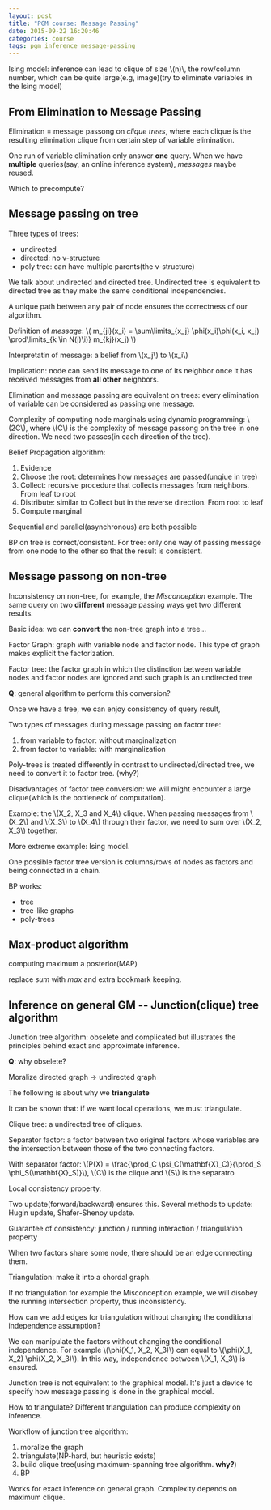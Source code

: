 ```yaml
---
layout: post
title: "PGM course: Message Passing"
date: 2015-09-22 16:20:46
categories: course
tags: pgm inference message-passing
---
```



Ising model: inference can lead to clique of size \\(n)\\, the row/column number, which can be quite large(e.g, image)(try to eliminate variables in the Ising model)

## From Elimination to Message Passing

Elimination = message passong on *clique trees*, where each clique is the resulting elimination clique from certain step of variable elimination.

One run of variable elimination only answer **one** query. When we have **multiple** queries(say, an online inference system), *messages* maybe reused.

Which to precompute?

## Message passing on tree

Three types of trees:

- undirected
- directed: no v-structure
- poly tree: can have multiple parents(the v-structure)

We talk about undirected and directed tree. Undirected tree is equivalent to directed tree as they make the same conditional independencies.

A unique path between any pair of node ensures the correctness of our algorithm.

Definition of *message*: \\( m_{ji}(x_i) = \sum\limits_{x_j} \phi(x_i)\phi(x_i, x_j) \prod\limits_{k \in N(j)\i)} m_{kj}(x_j) \\)

Interpretatin of message: a belief from \\(x_j\\) to \\(x_i\\)

Implication: node can send its message to one of its neighbor once it has received messages from **all other** neighbors.

Elimination and message passing are equivalent on trees: every elimination of variable can be considered as passing one message.

Complexity of computing node marginals using dynamic programming: \\(2C\\), where \\(C\\) is the complexity of message passong on the tree in one direction. We need two passes(in each direction of the tree).

Belief Propagation algorithm:

1. Evidence
2. Choose the root: determines how messages are passed(unqiue in tree)
3. Collect: recursive procedure that collects messages from neighbors. From leaf to root
4. Distribute: similar to Collect but in the reverse direction. From root to leaf
5. Compute marginal

Sequential and parallel(asynchronous) are both possible

BP on tree is correct/consistent. For tree: only one way of passing message from one node to the other so that the result is consistent.

## Message passong on non-tree

Inconsistency on non-tree, for example, the *Misconception* example. The same query on two **different** message passing ways get two different results.

Basic idea: we can **convert** the non-tree graph into a tree...

Factor Graph: graph with variable node and factor node. This type of graph makes explicit the factorization.

Factor tree: the factor graph in which the distinction between variable nodes and factor nodes are ignored and such graph is an undirected tree

**Q**: general algorithm to perform this conversion?

Once we have a tree, we can enjoy consistency of query result,

Two types of messages during message passing on factor tree:

1. from variable to factor: without marginalization
2. from factor to variable: with marginalization

Poly-trees is treated differently in contrast to undirected/directed tree, we need to convert it to factor tree. (why?)

Disadvantages of factor tree conversion: we will might encounter a large clique(which is the bottleneck of computation).

Example: the \\(X_2, X_3 and X_4\\) clique. When passing messages from \\(X_2\\) and \\(X_3\\) to \\(X_4\\) through their factor, we need to sum over \\(X_2, X_3\\) together.

More extreme example: Ising model.

One possible factor tree version is columns/rows of nodes as factors and being connected in a chain.

BP works:

- tree
- tree-like graphs
- poly-trees

## Max-product algorithm

computing maximum a posterior(MAP)

replace *sum* with *max* and extra bookmark keeping.

## Inference on general GM -- Junction(clique) tree algorithm

Junction tree algorithm: obselete and complicated but illustrates the principles behind exact and approximate inference.

**Q**: why obselete?

Moralize directed graph -> undirected graph

The following is about why we **triangulate**

It can be shown that: if we want local operations, we must triangulate.

Clique tree: a undirected tree of cliques.

Separator factor: a factor between two original factors whose variables are the intersection between those of the two connecting factors.

With separator factor: \\(P(X) = \frac{\prod_C \psi_C(\mathbf{X}_C)}{\prod_S \phi_S(\mathbf{X}_S)}\\), \\(C\\) is the clique and \\(S\\) is the separatro

Local consistency property.

Two update(forward/backward) ensures this. Several methods to update: Hugin update, Shafer-Shenoy update.


Guarantee of consistency: junction / running interaction / triangulation property

When two factors share some node, there should be an edge connecting them.


Triangulation: make it into a chordal graph.

If no triangulation for example the Misconception example, we will disobey the running intersection property, thus inconsistency.

How can we add edges for triangulation without changing the conditional independence assumption?

We can manipulate the factors without changing the conditional independence. For example \\(\phi(X_1, X_2, X_3)\\) can equal to \\(\phi(X_1, X_2) \phi(X_2, X_3)\\). In this way, independence between \\(X_1, X_3\\) is ensured.


Junction tree is not equivalent to the graphical model. It's just a device to specify how message passing is done in the graphical model.

How to triangulate? Different triangulation can produce complexity on inference.

Workflow of junction tree algorithm:

1. moralize the graph
2. triangulate(NP-hard, but heuristic exists)
3. build clique tree(using maximum-spanning tree algorithm. **why?**)
4. BP

Works for exact inference on general graph. Complexity depends on maximum clique.
